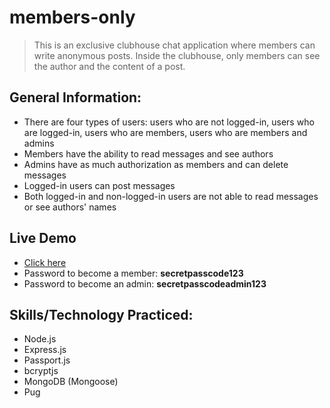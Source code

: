 # members-only
> This is an exclusive clubhouse chat application where members can write anonymous posts. Inside
the clubhouse, only members can see the author and the content of a post.
## General Information:
- There are four types of users: users who are not logged-in, users who are logged-in, users 
who are members, users who are members and admins
- Members have the ability to read messages and see authors
- Admins have as much authorization as members and can delete messages
- Logged-in users can post messages 
- Both logged-in and non-logged-in users are not able to read messages or see authors' names
## Live Demo
- [Click here](https://stormy-ocean-24691.herokuapp.com)
- Password to become a member: **secretpasscode123**
- Password to become an admin: **secretpasscodeadmin123**
## Skills/Technology Practiced:
- Node.js 
- Express.js
- Passport.js
- bcryptjs
- MongoDB (Mongoose)
- Pug